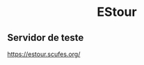 <h1 align="center">
  EStour
</h1>


## **Servidor de teste**
  <a href="https://estour.scufes.org/">https://estour.scufes.org/</a>
